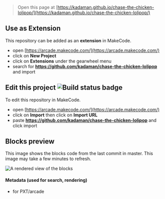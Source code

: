  


> Open this page at [https://kadaman.github.io/chase-the-chicken-lolipop/](https://kadaman.github.io/chase-the-chicken-lolipop/)

## Use as Extension

This repository can be added as an **extension** in MakeCode.

* open [https://arcade.makecode.com/](https://arcade.makecode.com/)
* click on **New Project**
* click on **Extensions** under the gearwheel menu
* search for **https://github.com/kadaman/chase-the-chicken-lolipop** and import

## Edit this project ![Build status badge](https://github.com/kadaman/chase-the-chicken-lolipop/workflows/MakeCode/badge.svg)

To edit this repository in MakeCode.

* open [https://arcade.makecode.com/](https://arcade.makecode.com/)
* click on **Import** then click on **Import URL**
* paste **https://github.com/kadaman/chase-the-chicken-lolipop** and click import

## Blocks preview

This image shows the blocks code from the last commit in master.
This image may take a few minutes to refresh.

![A rendered view of the blocks](https://github.com/kadaman/chase-the-chicken-lolipop/raw/master/.github/makecode/blocks.png)

#### Metadata (used for search, rendering)

* for PXT/arcade
<script src="https://makecode.com/gh-pages-embed.js"></script><script>makeCodeRender("{{ site.makecode.home_url }}", "{{ site.github.owner_name }}/{{ site.github.repository_name }}");</script>
